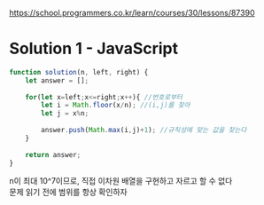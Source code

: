 https://school.programmers.co.kr/learn/courses/30/lessons/87390

# Solution 1 - JavaScript
~~~javascript
function solution(n, left, right) {
    let answer = [];
    
    for(let x=left;x<=right;x++){ //번호로부터
        let i = Math.floor(x/n); //(i,j)를 찾아
        let j = x%n;
        
        answer.push(Math.max(i,j)+1); //규칙성에 맞는 값을 찾는다
    }
    
    return answer;
}
~~~

n이 최대 10^7이므로, 직접 이차원 배열을 구현하고 자르고 할 수 없다  
문제 읽기 전에 범위를 항상 확인하자  
